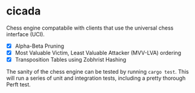 # cicada
Chess engine compatabile with clients that use the universal chess interface (UCI).

- [x] Alpha-Beta Pruning
- [x] Most Valuable Victim, Least Valuable Attacker (MVV-LVA) ordering
- [x] Transposition Tables using Zobhrist Hashing

The sanity of the chess engine can be tested by running `cargo test`. This will run a series of unit and integration tests, including a pretty thorough Perft test.

